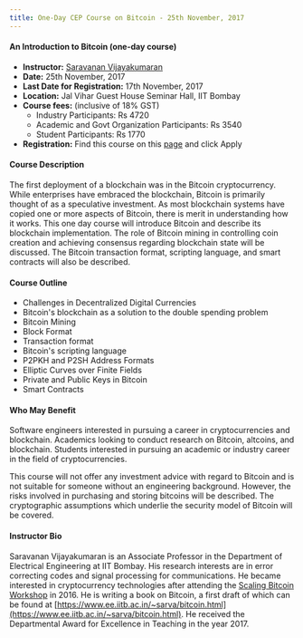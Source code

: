 ```yaml
---
title: One-Day CEP Course on Bitcoin - 25th November, 2017 
---
```


#### An Introduction to Bitcoin (one-day course)

  - **Instructor:** [Saravanan Vijayakumaran](http://www.ee.iitb.ac.in/~sarva/about.html)
  - **Date:** 25th November, 2017 
  - **Last Date for Registration:** 17th November, 2017 
  - **Location:** Jal Vihar Guest House Seminar Hall, IIT Bombay
  - **Course fees:** (inclusive of 18% GST)
    + Industry Participants: Rs 4720
    + Academic and Govt Organization Participants: Rs 3540
    + Student Participants: Rs 1770
  - **Registration:** Find this course on this [page](https://portal.iitb.ac.in/ceqipapp/) and click Apply

#### Course Description

The first deployment of a blockchain was in the Bitcoin cryptocurrency. While enterprises have embraced the blockchain, Bitcoin is primarily thought of as a speculative investment. As most blockchain systems have copied one or more aspects of Bitcoin, there is merit in understanding how it works. This one day course will introduce Bitcoin and describe its blockchain implementation. The role of Bitcoin mining in controlling coin creation and achieving consensus regarding blockchain state will be discussed. The Bitcoin transaction format, scripting language, and smart contracts will also be described.

#### Course Outline

  - Challenges in Decentralized Digital Currencies
  - Bitcoin's blockchain as a solution to the double spending problem
  - Bitcoin Mining
  - Block Format
  - Transaction format
  - Bitcoin's scripting language
  - P2PKH and P2SH Address Formats
  - Elliptic Curves over Finite Fields
  - Private and Public Keys in Bitcoin
  - Smart Contracts

#### Who May Benefit

Software engineers interested in pursuing a career in cryptocurrencies and blockchain. Academics looking to conduct research on Bitcoin, altcoins, and blockchain. Students interested in pursuing an academic or industry career in the field of cryptocurrencies.

This course will not offer any investment advice with regard to Bitcoin and is not suitable for someone without an engineering background. However, the risks involved in purchasing and storing bitcoins will be described. The cryptographic assumptions which underlie the security model of Bitcoin will be covered.

#### Instructor Bio

Saravanan Vijayakumaran is an Associate Professor in the Department of Electrical Engineering at IIT Bombay. His research interests are in error correcting codes and signal processing for communications. He became interested in cryptocurrency technologies after attending the [Scaling Bitcoin Workshop](https://scalingbitcoin.org/) in 2016. He is writing a book on Bitcoin, a first draft of which can be found at [https://www.ee.iitb.ac.in/~sarva/bitcoin.html](https://www.ee.iitb.ac.in/~sarva/bitcoin.html). He received the Departmental Award for Excellence in Teaching in the year 2017.

